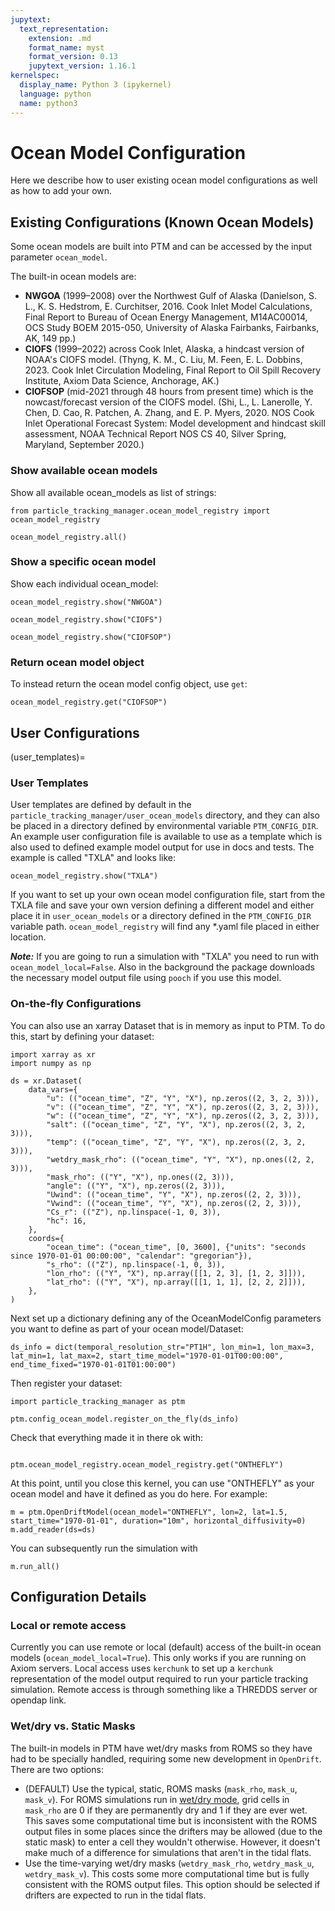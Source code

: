 ```yaml
---
jupytext:
  text_representation:
    extension: .md
    format_name: myst
    format_version: 0.13
    jupytext_version: 1.16.1
kernelspec:
  display_name: Python 3 (ipykernel)
  language: python
  name: python3
---
```


# Ocean Model Configuration

Here we describe how to user existing ocean model configurations as well as how to add your own.

## Existing Configurations (Known Ocean Models)

Some ocean models are built into PTM and can be accessed by the input parameter `ocean_model`.

The built-in ocean models are:
* **NWGOA** (1999–2008) over the Northwest Gulf of Alaska (Danielson, S. L., K. S. Hedstrom, E. Curchitser,	2016. Cook Inlet Model Calculations, Final Report to Bureau of Ocean Energy Management,	M14AC00014,	OCS	Study BOEM 2015-050, University	of Alaska Fairbanks, Fairbanks,	AK,	149 pp.)
* **CIOFS** (1999–2022) across Cook Inlet, Alaska, a hindcast version of NOAA's CIOFS model. (Thyng, K. M., C. Liu, M. Feen, E. L. Dobbins, 2023. Cook Inlet Circulation Modeling, Final Report to Oil Spill Recovery Institute, Axiom Data Science, Anchorage, AK.)
* **CIOFSOP** (mid-2021 through 48 hours from present time) which is the nowcast/forecast version of the CIOFS model. (Shi, L., L. Lanerolle, Y. Chen, D. Cao, R. Patchen, A. Zhang,
and E. P. Myers, 2020. NOS Cook Inlet Operational Forecast System: Model development and hindcast skill assessment, NOAA Technical Report NOS CS 40, Silver Spring, Maryland, September 2020.)


### Show available ocean models

Show all available ocean_models as list of strings:

```{code-cell} ipython3
from particle_tracking_manager.ocean_model_registry import ocean_model_registry

ocean_model_registry.all()
```

### Show a specific ocean model

Show each individual ocean_model:

```{code-cell} ipython3
ocean_model_registry.show("NWGOA")
```

```{code-cell} ipython3
ocean_model_registry.show("CIOFS")
```

```{code-cell} ipython3
ocean_model_registry.show("CIOFSOP")
```

### Return ocean model object

To instead return the ocean model config object, use `get`:

```{code-cell} ipython3
ocean_model_registry.get("CIOFSOP")
```


## User Configurations

(user_templates)=
### User Templates

User templates are defined by default in the `particle_tracking_manager/user_ocean_models` directory, and they can also be placed in a directory defined by environmental variable `PTM_CONFIG_DIR`. An example user configuration file is available to use as a template which is also used to defined example model output for use in docs and tests. The example is called "TXLA" and looks like:

```{code-cell} ipython3
ocean_model_registry.show("TXLA")
```

If you want to set up your own ocean model configuration file, start from the TXLA file and save your own version defining a different model and either place it in `user_ocean_models` or a directory defined in the `PTM_CONFIG_DIR` variable path. `ocean_model_registry` will find any *.yaml file placed in either location.

***Note:***
If you are going to run a simulation with "TXLA" you need to run with `ocean_model_local=False`. Also in the background the package downloads the necessary model output file using `pooch` if you use this model.


### On-the-fly Configurations

You can also use an xarray Dataset that is in memory as input to PTM. To do this, start by defining your dataset:

```{code-cell} ipython3
import xarray as xr
import numpy as np

ds = xr.Dataset(
    data_vars={
        "u": (("ocean_time", "Z", "Y", "X"), np.zeros((2, 3, 2, 3))),
        "v": (("ocean_time", "Z", "Y", "X"), np.zeros((2, 3, 2, 3))),
        "w": (("ocean_time", "Z", "Y", "X"), np.zeros((2, 3, 2, 3))),
        "salt": (("ocean_time", "Z", "Y", "X"), np.zeros((2, 3, 2, 3))),
        "temp": (("ocean_time", "Z", "Y", "X"), np.zeros((2, 3, 2, 3))),
        "wetdry_mask_rho": (("ocean_time", "Y", "X"), np.ones((2, 2, 3))),
        "mask_rho": (("Y", "X"), np.ones((2, 3))),
        "angle": (("Y", "X"), np.zeros((2, 3))),
        "Uwind": (("ocean_time", "Y", "X"), np.zeros((2, 2, 3))),
        "Vwind": (("ocean_time", "Y", "X"), np.zeros((2, 2, 3))),
        "Cs_r": (("Z"), np.linspace(-1, 0, 3)),
        "hc": 16,
    },
    coords={
        "ocean_time": ("ocean_time", [0, 3600], {"units": "seconds since 1970-01-01 00:00:00", "calendar": "gregorian"}),
        "s_rho": (("Z"), np.linspace(-1, 0, 3)),
        "lon_rho": (("Y", "X"), np.array([[1, 2, 3], [1, 2, 3]])),
        "lat_rho": (("Y", "X"), np.array([[1, 1, 1], [2, 2, 2]])),
    },
)
```

Next set up a dictionary defining any of the OceanModelConfig parameters you want to define as part of your ocean model/Dataset:


```{code-cell} ipython3
ds_info = dict(temporal_resolution_str="PT1H", lon_min=1, lon_max=3, lat_min=1, lat_max=2, start_time_model="1970-01-01T00:00:00", end_time_fixed="1970-01-01T01:00:00")
```

Then register your dataset:

```{code-cell} ipython3
import particle_tracking_manager as ptm

ptm.config_ocean_model.register_on_the_fly(ds_info)
```

Check that everything made it in there ok with:
```{code-cell} ipython3

ptm.ocean_model_registry.ocean_model_registry.get("ONTHEFLY")
```

At this point, until you close this kernel, you can use "ONTHEFLY" as your ocean model and have it defined as you do here. For example:

```{code-cell} ipython3
m = ptm.OpenDriftModel(ocean_model="ONTHEFLY", lon=2, lat=1.5, start_time="1970-01-01", duration="10m", horizontal_diffusivity=0)
m.add_reader(ds=ds)
```

You can subsequently run the simulation with

```{code-cell} ipython3
m.run_all()
```


## Configuration Details

### Local or remote access

Currently you can use remote or local (default) access of the built-in ocean models (`ocean_model_local=True`). This only works if you are running on Axiom servers. Local access uses `kerchunk` to set up a `kerchunk` representation of the model output required to run your particle tracking simulation. Remote access is through something like a THREDDS server or opendap link.


### Wet/dry vs. Static Masks

The built-in models in PTM have wet/dry masks from ROMS so they have had to be specially handled, requiring some new development in `OpenDrift`. There are two options:

* (DEFAULT) Use the typical, static, ROMS masks (`mask_rho`, `mask_u`, `mask_v`). For ROMS simulations run in [wet/dry mode](https://www.myroms.org/wiki/WET_DRY), grid cells in `mask_rho` are 0 if they are permanently dry and 1 if they are ever wet. This saves some computational time but is inconsistent with the ROMS output files in some places since the drifters may be allowed (due to the static mask) to enter a cell they wouldn't otherwise. However, it doesn't make much of a difference for simulations that aren't in the tidal flats.
* Use the time-varying wet/dry masks (`wetdry_mask_rho`, `wetdry_mask_u`, `wetdry_mask_v`). This costs some more computational time but is fully consistent with the ROMS output files. This option should be selected if drifters are expected to run in the tidal flats.


